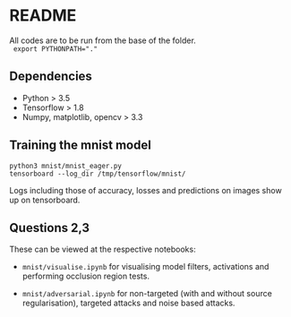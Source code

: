 # README

All codes are to be run from the base of the folder.  
` export PYTHONPATH="."`

## Dependencies

* Python > 3.5
* Tensorflow > 1.8
* Numpy, matplotlib, opencv > 3.3

## Training the mnist model

```
python3 mnist/mnist_eager.py
tensorboard --log_dir /tmp/tensorflow/mnist/
```

Logs including those of accuracy, losses and predictions on images show up on tensorboard.

## Questions 2,3

These can be viewed at the respective notebooks:

* `mnist/visualise.ipynb` for visualising model filters, activations and performing occlusion region tests.

* `mnist/adversarial.ipynb` for non-targeted (with and without source regularisation), targeted attacks and noise based attacks.